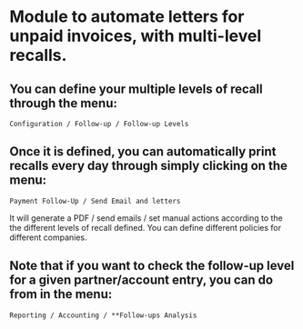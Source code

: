 Module to automate letters for unpaid invoices, with multi-level recalls.
=========================================================================

You can define your multiple levels of recall through the menu:
---------------------------------------------------------------
    Configuration / Follow-up / Follow-up Levels
    
Once it is defined, you can automatically print recalls every day through simply clicking on the menu:
------------------------------------------------------------------------------------------------------
    Payment Follow-Up / Send Email and letters

It will generate a PDF / send emails / set manual actions according to the the different levels 
of recall defined. You can define different policies for different companies. 

Note that if you want to check the follow-up level for a given partner/account entry, you can do from in the menu:
------------------------------------------------------------------------------------------------------------------
    Reporting / Accounting / **Follow-ups Analysis
